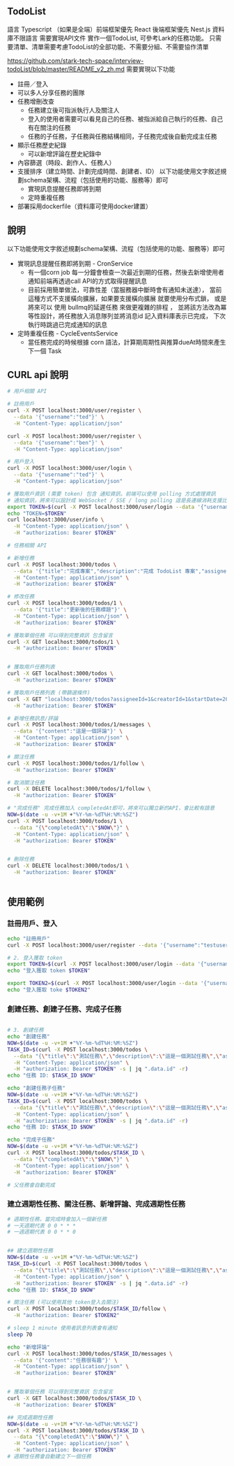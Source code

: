 ## TodoList

語言 Typescript
（如果是全端）前端框架優先 React
後端框架優先 Nest.js
資料庫不限語言
需要實現API文件
實作一個TodoList, 可參考Lark的任務功能。 只需要清單、清單需要考慮TodoList的全部功能、不需要分組、不需要協作清單

https://github.com/stark-tech-space/interview-todoList/blob/master/README_v2_zh.md
需要實現以下功能

- 註冊／登入
- 可以多人分享任務的團隊
- 任務增刪改查
  - 任務建立後可指派執行人及關注人
  - 登入的使用者需要可以看見自己的任務、被指派給自己執行的任務、自己有在關注的任務
  - 任務的子任務，子任務與任務結構相同，子任務完成後自動完成主任務
- 顯示任務歷史紀錄
  - 可以新增評論在歷史紀錄中
- 內容篩選（時段、創作人、任務人）
- 支援排序（建立時間、計劃完成時間、創建者、ID）
  以下功能使用文字敘述規劃schema架構、流程（包括使用的功能、服務等）即可
  - 實現訊息提醒任務即將到期
  - 定時重複任務
- 部署採用dockerfile（資料庫可使用docker建置）

## 說明

以下功能使用文字敘述規劃schema架構、流程（包括使用的功能、服務等）即可

- 實現訊息提醒任務即將到期 - CronService
  - 有一個corn job 每一分鐘會檢查一次最近到期的任務，然後去新增使用者通知前端再透過call API的方式取得提醒訊息
  - 目前採用簡單做法，可靠性差（當服務器中斷時會有通知未送達），
    當前這種方式不支援橫向擴展，如果要支援橫向擴展 就要使用分布式鎖，
    或是 將來可以 使用 bullmq的延遲任務 來做更複雜的排程 ，
    並將該方法改為冪等性設計，將任務放入消息隊列並將消息id 記入資料庫表示已完成，
    下次執行時跳過已完成通知的訊息
- 定時重複任務 - CycleEventsService
  - 當任務完成的時候根據 corn 語法，計算期周期性與推算dueAt時間來產生下一個 Task

## CURL api 說明

```bash
# 用戶相關 API

# 註冊用戶
curl -X POST localhost:3000/user/register \
  --data '{"username":"ted"}' \
  -H "Content-Type: application/json"

curl -X POST localhost:3000/user/register \
  --data '{"username":"ben"}' \
  -H "Content-Type: application/json"

# 用戶登入
curl -X POST localhost:3000/user/login \
  --data '{"username":"ted"}' \
  -H "Content-Type: application/json"

# 獲取用戶資訊 (需要 token) 包含 通知資訊，前端可以使用 polling 方式處理資訊
# 通知資訊，將來可以設計成 WebSocket / SSE / long polling 這是長連線消耗支援比較大 要獨立設計
export TOKEN=$(curl -X POST localhost:3000/user/login --data '{"username":"ted"}' -H "Content-Type: application/json" -s | jq ".data.accessToken" -r)
echo "TOKEN=$TOKEN"
curl localhost:3000/user/info \
  -H "Content-Type: application/json" \
  -H "authorization: Bearer $TOKEN"

# 任務相關 API

# 新增任務
curl -X POST localhost:3000/todos \
  --data '{"title":"完成專案","description":"完成 TodoList 專案","assigneeId":1,"dueAt":"2024-12-31T23:59:59Z"}' \
  -H "Content-Type: application/json" \
  -H "authorization: Bearer $TOKEN"

# 修改任務
curl -X POST localhost:3000/todos/1 \
  --data '{"title":"更新後的任務標題"}' \
  -H "Content-Type: application/json" \
  -H "authorization: Bearer $TOKEN"

# 獲取單個任務 可以得到完整資訊 包含留言
curl -X GET localhost:3000/todos/1 \
  -H "authorization: Bearer $TOKEN"


# 獲取用戶任務列表
curl -X GET localhost:3000/todos \
  -H "authorization: Bearer $TOKEN"

# 獲取用戶任務列表 (帶篩選條件)
curl -X GET "localhost:3000/todos?assigneeId=1&creatorId=1&startDate=2024-01-01&endDate=2024-12-31&orderBy=createdAt&order=DESC" \
  -H "authorization: Bearer $TOKEN"

# 新增任務訊息/評論
curl -X POST localhost:3000/todos/1/messages \
  --data '{"content":"這是一個評論"}' \
  -H "Content-Type: application/json" \
  -H "authorization: Bearer $TOKEN"

# 關注任務
curl -X POST localhost:3000/todos/1/follow \
  -H "authorization: Bearer $TOKEN"

# 取消關注任務
curl -X DELETE localhost:3000/todos/1/follow \
  -H "authorization: Bearer $TOKEN"

# "完成任務" 完成任務加入 completedAt即可，將來可以獨立新的API，會比較有語意
NOW=$(date -u -v+1M +"%Y-%m-%dT%H:%M:%SZ")
curl -X POST localhost:3000/todos/1 \
  --data "{\"completedAt\":\"$NOW\"}" \
  -H "Content-Type: application/json" \
  -H "authorization: Bearer $TOKEN"


# 刪除任務
curl -X DELETE localhost:3000/todos/1 \
  -H "authorization: Bearer $TOKEN"



```

## 使用範例

### 註冊用戶、登入

```bash
echo "註冊用戶"
curl -X POST localhost:3000/user/register --data '{"username":"testuser"}' -H "Content-Type: application/json"

# 2. 登入獲取 token
export TOKEN=$(curl -X POST localhost:3000/user/login --data '{"username":"testuser"}' -H "Content-Type: application/json" -s | jq ".data.accessToken" -r)
echo "登入獲取 token $TOKEN"

export TOKEN2=$(curl -X POST localhost:3000/user/login --data '{"username":"ted"}' -H "Content-Type: application/json" -s | jq ".data.accessToken" -r)
echo "登入獲取 toke $TOKEN2"
```

### 創建任務、創建子任務、完成子任務

```bash

# 3. 創建任務
echo "創建任務"
NOW=$(date -u -v+1M +"%Y-%m-%dT%H:%M:%SZ")
TASK_ID=$(curl -X POST localhost:3000/todos \
  --data "{\"title\":\"測試任務\",\"description\":\"這是一個測試任務\",\"assigneeId\":1,\"dueAt\":\"$NOW\"}" \
  -H "Content-Type: application/json" \
  -H "authorization: Bearer $TOKEN" -s | jq ".data.id" -r)
echo "任務 ID: $TASK_ID $NOW"

echo "創建任務子任務"
NOW=$(date -u -v+1M +"%Y-%m-%dT%H:%M:%SZ")
TASK_ID=$(curl -X POST localhost:3000/todos \
  --data "{\"title\":\"測試任務\",\"description\":\"這是一個測試任務\",\"assigneeId\":1,\"dueAt\":\"$NOW\",\"parentTaskId\":\"$TASK_ID\"}" \
  -H "Content-Type: application/json" \
  -H "authorization: Bearer $TOKEN" -s | jq ".data.id" -r)
echo "任務 ID: $TASK_ID $NOW"

echo "完成子任務"
NOW=$(date -u -v+1M +"%Y-%m-%dT%H:%M:%SZ")
curl -X POST localhost:3000/todos/$TASK_ID \
  --data "{\"completedAt\":\"$NOW\"}" \
  -H "Content-Type: application/json" \
  -H "authorization: Bearer $TOKEN"

# 父任務會自動完成
```

### 建立週期性任務、關注任務、新增評論、完成週期性任務

```bash
# 週期性任務，當完成時會加入一個新任務
# 一天週期代表 0 0 * * *
# 一週週期代表 0 0 * * 0


## 建立週期性任務
NOW=$(date -u -v+1M +"%Y-%m-%dT%H:%M:%SZ")
TASK_ID=$(curl -X POST localhost:3000/todos \
  --data "{\"title\":\"測試任務\",\"description\":\"這是一個測試任務\",\"assigneeId\":1,\"dueAt\":\"$NOW\",\"notification\":\"beforeDue/-1\",\"cycle\":\"0 0 * * 0\"}" \
  -H "Content-Type: application/json" \
  -H "authorization: Bearer $TOKEN" -s | jq ".data.id" -r)
echo "任務 ID: $TASK_ID $NOW"

# 關注任務 (可以使用其他 token登入去關注)
curl -X POST localhost:3000/todos/$TASK_ID/follow \
  -H "authorization: Bearer $TOKEN2"

# sleep 1 minute 使用者訊息列表會有通知
sleep 70

echo "新增評論"
curl -X POST localhost:3000/todos/$TASK_ID/messages \
  --data '{"content":"任務很有趣"}' \
  -H "Content-Type: application/json" \
  -H "authorization: Bearer $TOKEN"


# 獲取單個任務 可以得到完整資訊 包含留言
curl -X GET localhost:3000/todos/$TASK_ID \
  -H "authorization: Bearer $TOKEN"

## 完成週期性任務
NOW=$(date -u -v+1M +"%Y-%m-%dT%H:%M:%SZ")
curl -X POST localhost:3000/todos/$TASK_ID \
  --data "{\"completedAt\":\"$NOW\"}" \
  -H "Content-Type: application/json" \
  -H "authorization: Bearer $TOKEN"
# 週期性任務會自動建立下一個任務
```
